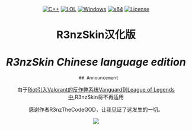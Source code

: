 ﻿<div align="center">

   [![C++](https://img.shields.io/badge/Language-C%2B%2B-%23f34b7d.svg?style=plastic)](https://en.wikipedia.org/wiki/C%2B%2B)
   [![LOL](https://img.shields.io/badge/Game-League%20of%20Legends-445fa5.svg?style=plastic)](https://na.leagueoflegends.com)
   [![Windows](https://img.shields.io/badge/Platform-Windows-0078d7.svg?style=plastic)](https://en.wikipedia.org/wiki/Microsoft_Windows)
   [![x64](https://img.shields.io/badge/Arch-x64-red.svg?style=plastic)](https://en.wikipedia.org/wiki/X86-64)
   [![License](https://img.shields.io/github/license/R3nzTheCodeGOD/R3nzSkin.svg?style=plastic)](LICENSE)

   # **R3nzSkin汉化版**
   # *R3nzSkin Chinese language edition*
      ## Announcement
   由于<a href="https://support-leagueoflegends.riotgames.com/hc/zh-tw/articles/24169857932435-Riot-Vanguard-League-of-Legends-">Riot引入Valorant的反作弊系统Vanguard到League of Legends中</a>,R3nzSkin将不再适用

   感谢作者R3nzTheCodeGOD，让我见证了这发生的一切。


   <img src="https://user-images.githubusercontent.com/58574988/134170370-c827d712-fcc7-432f-b9f8-96678b0c9bf6.gif">

